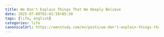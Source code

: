```yaml
---
title: We Don't Explain Things That We Deeply Believe
date: 2025-07-09T02:01:58+05:30
tags: [life, english]
categories: life
canonicalUrl: https://wenstudy.com/en/posts/we-don't-explain-things-that-we-deeply-believe/
---
```

